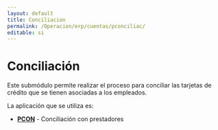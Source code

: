 ```yaml
---
layout: default
title: Conciliacion
permalink: /Operacion/erp/cuentas/pconciliac/
editable: si
---
```


# Conciliación  

Este submódulo permite realizar el proceso para conciliar las tarjetas de crédito que se tienen asociadas a los empleados.  

La aplicación que se utiliza es:  

* [**PCON**](http://docs.oasiscom.com/Operacion/erp/cuentas/pconciliac/pcon)  - Conciliación con prestadores

